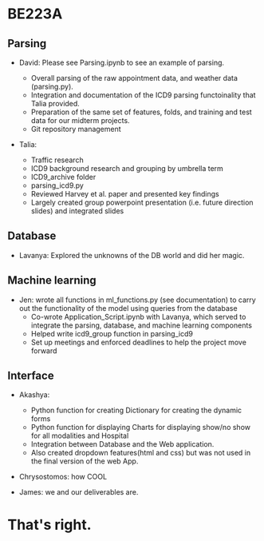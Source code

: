 # BE223A
## Parsing

- David: Please see Parsing.ipynb to see an example of parsing. 
  - Overall parsing of the raw appointment data, and weather data (parsing.py). 
  - Integration and documentation of the ICD9 parsing functoinality that Talia provided. 
  - Preparation of the same set of features, folds, and training and test data for our midterm projects. 
  - Git repository management

- Talia: 
  - Traffic research
  - ICD9 background research and grouping by umbrella term
  - ICD9_archive folder
  - parsing_icd9.py
  - Reviewed Harvey et al. paper and presented key findings
  - Largely created group powerpoint presentation (i.e. future direction slides) and integrated slides

## Database

- Lavanya: Explored the unknowns of the DB world and did her magic.

## Machine learning

- Jen: wrote all functions in ml_functions.py (see documentation) to carry out the functionality of the model using queries from the database
  - Co-wrote Application_Script.ipynb with Lavanya, which served to integrate the parsing, database, and machine learning components
  - Helped write icd9_group function in parsing_icd9
  - Set up meetings and enforced deadlines to help the project move forward

## Interface

- Akashya: 
  - Python function for creating Dictionary for creating the dynamic forms
  - Python function for displaying Charts for displaying show/no show for all modalities and Hospital
  - Integration between Database and the Web application.
  - Also created dropdown features(html and css) but was not used in the final version of the web App.

- Chrysostomos: how COOL 

- James: we and our deliverables are. 

# That's right. 


